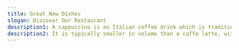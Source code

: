```yaml
---
title: Great New Dishes
slogan: Discover Our Restaurant
description1: A cappuccino is an Italian coffee drink which is traditionally prepared with espresso, hot milk and steamed milk foam. Coffee makes up a very important part of the Italian gastronomic culture. Cream may be used instead of milk and is often topped with cinnamon.
description2: It is typically smaller in volume than a caffe latte, with a thicker layer of micro foam. in this context referring to the color of the beverage when milk
---
```

